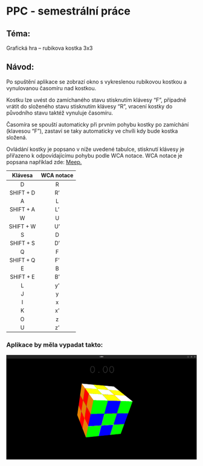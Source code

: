 # PPC - semestrální práce

## Téma: 
Grafická hra – rubikova kostka 3x3

## Návod:
Po spuštění aplikace se zobrazí okno s vykreslenou rubikovou kostkou a vynulovanou časomíru nad kostkou. 

Kostku lze uvést do zamíchaného stavu stisknutím klávesy “F”, případně vrátit do složeného stavu stisknutím klávesy “R”, vracení kostky do původního stavu taktéž vynuluje časomíru.

Časomíra se spouští automaticky při prvním pohybu kostky po zamíchání (klavesou “F”), zastaví se taky automaticky ve chvíli kdy bude kostka složená.
 
Ovládání kostky je popsano v níže uvedené tabulce, stisknutí klávesy je přiřazeno k odpovídajícímu pohybu podle WCA notace. WCA notace je popsana například zde: [Meep.](https://meep.cubing.net/wcanotation.html)

|Klávesa|WCA notace|
|:-----:|:--------:|
|D      |R         |  
|SHIFT + D|R’|
|A|L|
|SHIFT + A|L’|
|W|U|
|SHIFT + W|U’|
|S|D|
|SHIFT + S|D’|
|Q|F|
|SHIFT + Q|F’|
|E|B|
|SHIFT + E|B’|
|L|y’|
|J|y|
|I|x|
|K|x’|
|O|z|
|U|z’|


### Aplikace by měla vypadat takto:
![example](./example.png)



